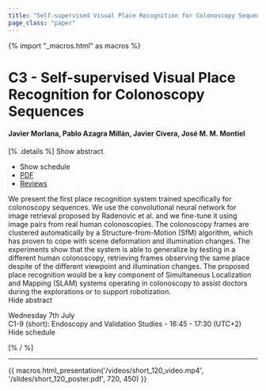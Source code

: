 ```yaml
---
title: "Self-supervised Visual Place Recognition for Colonoscopy Sequences"
page_class: "paper"
---
```


{% import "_macros.html" as macros %}

# C3 - Self-supervised Visual Place Recognition for Colonoscopy Sequences

#### Javier Morlana, Pablo Azagra Millán, Javier Civera, José M. M. Montiel

[% .details %]
<a class="toggle_visibility" data-selector=".abstract" data-level="3">Show abstract</a>
- <a class="toggle_visibility" data-selector=".schedule" data-level="3">Show schedule</a>
- <a href="https://openreview.net/pdf?id=tgkEqYyA12p">PDF</a>
- <a href="https://openreview.net/forum?id=tgkEqYyA12p">Reviews</a>

<p>
    <span class="abstract">
        We present the first place recognition system trained specifically for colonoscopy sequences. We use the convolutional neural network for image retrieval proposed by Radenovic et al. and we fine-tune it using image pairs from real human colonoscopies. The colonoscopy frames are clustered automatically by a Structure-from-Motion (SfM) algorithm, which has proven to cope with scene deformation and illumination changes. The experiments show that the system is able to generalize by testing in a different human colonoscopy, retrieving frames observing the same place despite of the different viewpoint and illumination changes. The proposed place recognition would be a key component of Simultaneous Localization and Mapping (SLAM) systems operating in colonoscopy to assist doctors during the explorations or to support robotization. 
        <br>
        <span class="actions"><a class="toggle_visibility" data-level="2">Hide abstract</a></span>
    </span>
</p>

<p>
    <span class="schedule">
         Wednesday 7th July<br>C1-9 (short): Endoscopy and Validation Studies - 16:45 - 17:30 (UTC+2)
        <br>
        <span class="actions"><a class="toggle_visibility" data-level="2">Hide schedule</a></span>
    </span>
</p>

[% / %]


---

{{ macros.html_presentation('/videos/short_120_video.mp4', '/slides/short_120_poster.pdf', 720, 450) }}
